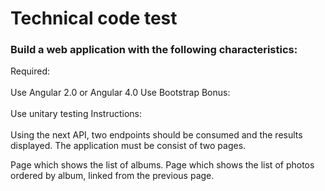 <h1>Technical code test</h1>

<h3>Build a web application with the following characteristics:</h3>

Required:<br><br>
Use Angular 2.0 or Angular 4.0
Use Bootstrap
Bonus:<br><br>
Use unitary testing
Instructions:<br><br>
Using the next API, two endpoints should be consumed and the results displayed. 
The application must be consist of two pages.

Page which shows the list of albums.
Page which shows the list of photos ordered by album, linked from the previous page.
